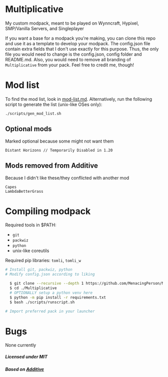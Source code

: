 # Multiplicative

My custom modpack, meant to be played on Wynncraft, Hypixel, SMP/Vanilla Servers, and Singleplayer

If you want a base for a modpack you're making, you can clone this repo
and use it as a template to develop your modpack. The config.json file contain
extra fields that I don't use exactly for this purpose. Thus, the only file you
would need to change is the config.json, config folder and README.md. Also, you
would need to remove all branding of `Multiplicative` from your pack.
Feel free to credit me, though!

# Mod list

To find the mod list, look in [mod-list.md](./mod-list.md).
Alternatively, run the following script to generate the list (unix-like OSes only):
```
./scripts/gen_mod_list.sh
```


## Optional mods

Marked optional because some might not want them

```
Distant Horizons // Temporarily Disabled in 1.20
```

## Mods removed from Additive

Because I didn't like these/they conflicted with another mod

```
Capes
LambdaBetterGrass
```

# Compiling modpack

Required tools in $PATH:
- `git`
- `packwiz`
- `python`
- unix-like coreutils

Required pip libraries: `tomli`, `tomli_w`

```bash
# Install git, packwiz, python
# Modify config.json according to liking

  $ git clone --recursive --depth 1 https://github.com/MenacingPerson/Multiplicative.git
  $ cd ./Multiplicative
  # OPTIONALLY setup a python venv here
  $ python -m pip install -r requirements.txt
  $ bash ./scripts/runscript.sh

# Import preferred pack in your launcher
```

# Bugs
None currently

##### Licensed under MIT

##### Based on [Additive](https://github.com/intergrav/Additive)
